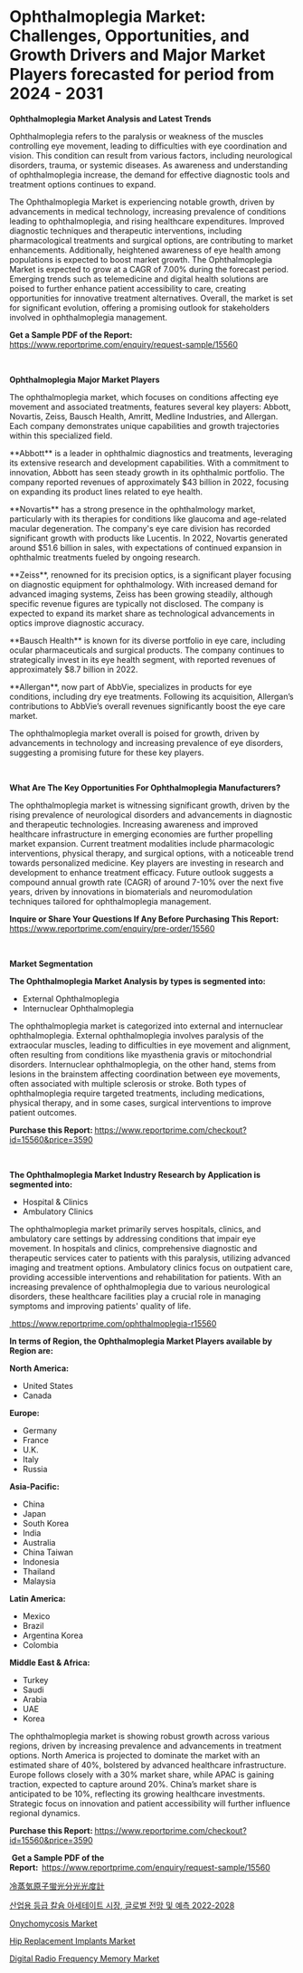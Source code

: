 <p><h1>Ophthalmoplegia Market: Challenges, Opportunities, and Growth Drivers and Major Market Players forecasted for period from 2024 - 2031</h1></p><p><strong>Ophthalmoplegia Market Analysis and Latest Trends</strong></p>
<p><p>Ophthalmoplegia refers to the paralysis or weakness of the muscles controlling eye movement, leading to difficulties with eye coordination and vision. This condition can result from various factors, including neurological disorders, trauma, or systemic diseases. As awareness and understanding of ophthalmoplegia increase, the demand for effective diagnostic tools and treatment options continues to expand.</p><p>The Ophthalmoplegia Market is experiencing notable growth, driven by advancements in medical technology, increasing prevalence of conditions leading to ophthalmoplegia, and rising healthcare expenditures. Improved diagnostic techniques and therapeutic interventions, including pharmacological treatments and surgical options, are contributing to market enhancements. Additionally, heightened awareness of eye health among populations is expected to boost market growth. The Ophthalmoplegia Market is expected to grow at a CAGR of 7.00% during the forecast period. Emerging trends such as telemedicine and digital health solutions are poised to further enhance patient accessibility to care, creating opportunities for innovative treatment alternatives. Overall, the market is set for significant evolution, offering a promising outlook for stakeholders involved in ophthalmoplegia management.</p></p>
<p><strong>Get a Sample PDF of the Report:&nbsp;</strong> <a href="https://www.reportprime.com/enquiry/request-sample/15560">https://www.reportprime.com/enquiry/request-sample/15560</a></p>
<p>&nbsp;</p>
<p><strong>Ophthalmoplegia Major Market Players</strong></p>
<p><p>The ophthalmoplegia market, which focuses on conditions affecting eye movement and associated treatments, features several key players: Abbott, Novartis, Zeiss, Bausch Health, Amritt, Medline Industries, and Allergan. Each company demonstrates unique capabilities and growth trajectories within this specialized field.</p><p>**Abbott** is a leader in ophthalmic diagnostics and treatments, leveraging its extensive research and development capabilities. With a commitment to innovation, Abbott has seen steady growth in its ophthalmic portfolio. The company reported revenues of approximately $43 billion in 2022, focusing on expanding its product lines related to eye health.</p><p>**Novartis** has a strong presence in the ophthalmology market, particularly with its therapies for conditions like glaucoma and age-related macular degeneration. The company's eye care division has recorded significant growth with products like Lucentis. In 2022, Novartis generated around $51.6 billion in sales, with expectations of continued expansion in ophthalmic treatments fueled by ongoing research.</p><p>**Zeiss**, renowned for its precision optics, is a significant player focusing on diagnostic equipment for ophthalmology. With increased demand for advanced imaging systems, Zeiss has been growing steadily, although specific revenue figures are typically not disclosed. The company is expected to expand its market share as technological advancements in optics improve diagnostic accuracy.</p><p>**Bausch Health** is known for its diverse portfolio in eye care, including ocular pharmaceuticals and surgical products. The company continues to strategically invest in its eye health segment, with reported revenues of approximately $8.7 billion in 2022.</p><p>**Allergan**, now part of AbbVie, specializes in products for eye conditions, including dry eye treatments. Following its acquisition, Allergan’s contributions to AbbVie’s overall revenues significantly boost the eye care market.</p><p>The ophthalmoplegia market overall is poised for growth, driven by advancements in technology and increasing prevalence of eye disorders, suggesting a promising future for these key players.</p></p>
<p>&nbsp;</p>
<p><strong>What Are The Key Opportunities For Ophthalmoplegia Manufacturers?</strong></p>
<p><p>The ophthalmoplegia market is witnessing significant growth, driven by the rising prevalence of neurological disorders and advancements in diagnostic and therapeutic technologies. Increasing awareness and improved healthcare infrastructure in emerging economies are further propelling market expansion. Current treatment modalities include pharmacologic interventions, physical therapy, and surgical options, with a noticeable trend towards personalized medicine. Key players are investing in research and development to enhance treatment efficacy. Future outlook suggests a compound annual growth rate (CAGR) of around 7-10% over the next five years, driven by innovations in biomaterials and neuromodulation techniques tailored for ophthalmoplegia management.</p></p>
<p><strong>Inquire or Share Your Questions If Any Before Purchasing This Report:</strong> <a href="https://www.reportprime.com/enquiry/pre-order/15560">https://www.reportprime.com/enquiry/pre-order/15560</a></p>
<p>&nbsp;</p>
<p><strong>Market Segmentation</strong></p>
<p><strong>The Ophthalmoplegia Market Analysis by types is segmented into:</strong></p>
<p><ul><li>External Ophthalmoplegia</li><li>Internuclear Ophthalmoplegia</li></ul></p>
<p><p>The ophthalmoplegia market is categorized into external and internuclear ophthalmoplegia. External ophthalmoplegia involves paralysis of the extraocular muscles, leading to difficulties in eye movement and alignment, often resulting from conditions like myasthenia gravis or mitochondrial disorders. Internuclear ophthalmoplegia, on the other hand, stems from lesions in the brainstem affecting coordination between eye movements, often associated with multiple sclerosis or stroke. Both types of ophthalmoplegia require targeted treatments, including medications, physical therapy, and in some cases, surgical interventions to improve patient outcomes.</p></p>
<p><strong>Purchase this Report:&nbsp;</strong><a href="https://www.reportprime.com/checkout?id=15560&price=3590">https://www.reportprime.com/checkout?id=15560&price=3590</a></p>
<p>&nbsp;</p>
<p><strong>The Ophthalmoplegia Market Industry Research by Application is segmented into:</strong></p>
<p><ul><li>Hospital & Clinics</li><li>Ambulatory Clinics</li></ul></p>
<p><p>The ophthalmoplegia market primarily serves hospitals, clinics, and ambulatory care settings by addressing conditions that impair eye movement. In hospitals and clinics, comprehensive diagnostic and therapeutic services cater to patients with this paralysis, utilizing advanced imaging and treatment options. Ambulatory clinics focus on outpatient care, providing accessible interventions and rehabilitation for patients. With an increasing prevalence of ophthalmoplegia due to various neurological disorders, these healthcare facilities play a crucial role in managing symptoms and improving patients' quality of life.</p></p>
<p><a href="https://www.reportprime.com/ophthalmoplegia-r15560">&nbsp;https://www.reportprime.com/ophthalmoplegia-r15560</a></p>
<p><strong>In terms of Region, the Ophthalmoplegia Market Players available by Region are:</strong></p>
<p>
    <p> <strong> North America: </strong>
        <ul>
            <li>United States</li>
            <li>Canada</li>
        </ul>
        </p> 
    <p> <strong> Europe: </strong>
        <ul>
            <li>Germany</li>
            <li>France</li>
            <li>U.K.</li>
            <li>Italy</li>
            <li>Russia</li>
        </ul>
        </p> 
    <p> <strong> Asia-Pacific: </strong>
        <ul>
            <li>China</li>
            <li>Japan</li>
            <li>South Korea</li>
            <li>India</li>
            <li>Australia</li>
            <li>China Taiwan</li>
            <li>Indonesia</li>
            <li>Thailand</li>
            <li>Malaysia</li>
        </ul>
        </p> 
    <p> <strong> Latin America: </strong>
        <ul>
            <li>Mexico</li>
            <li>Brazil</li>
            <li>Argentina Korea</li>
            <li>Colombia</li>
        </ul>
        </p> 
    <p> <strong> Middle East & Africa: </strong>
        <ul>
            <li>Turkey</li>
            <li>Saudi</li>
            <li>Arabia</li>
            <li>UAE</li>
            <li>Korea</li>
        </ul>
    </p>
    </p>
<p><p>The ophthalmoplegia market is showing robust growth across various regions, driven by increasing prevalence and advancements in treatment options. North America is projected to dominate the market with an estimated share of 40%, bolstered by advanced healthcare infrastructure. Europe follows closely with a 30% market share, while APAC is gaining traction, expected to capture around 20%. China’s market share is anticipated to be 10%, reflecting its growing healthcare investments. Strategic focus on innovation and patient accessibility will further influence regional dynamics.</p></p>
<p><strong>Purchase this Report: </strong><a href="https://www.reportprime.com/checkout?id=15560&price=3590">https://www.reportprime.com/checkout?id=15560&price=3590</a></p>
<p>&nbsp;<strong>Get a Sample PDF of the Report:&nbsp;&nbsp;</strong><a href="https://www.reportprime.com/enquiry/request-sample/15560">https://www.reportprime.com/enquiry/request-sample/15560</a></p>
<p><strong></strong></p>
<p><p><a href="https://medium.com/@harperhe4e26/%E3%82%B0%E3%83%AD%E3%83%BC%E3%83%90%E3%83%AB%E3%82%B3%E3%83%BC%E3%83%AB%E3%83%89%E3%83%90%E3%83%9D%E3%83%BC%E3%82%A2%E3%83%88%E3%83%9F%E3%83%83%E3%82%AF%E3%83%95%E3%83%AB%E3%82%AA%E3%83%AC%E3%83%83%E3%82%BB%E3%83%B3%E3%82%B9%E3%82%B9%E3%83%9A%E3%82%AF%E3%83%88%E3%83%AD%E3%83%95%E3%82%A9%E3%83%88%E3%83%A1%E3%83%BC%E3%82%BF%E3%83%BC%E5%B8%82%E5%A0%B4%E3%81%AE%E5%8B%95%E5%90%91%E3%81%A8%E9%9D%A9%E6%96%B0-%E5%89%8D%E5%90%91%E3%81%8D%E3%81%AA%E5%88%86%E6%9E%90-2024%E5%B9%B4-2031%E5%B9%B4-fd5a5b12cbe2">冷蒸気原子蛍光分光光度計</a></p><p><a href="https://medium.com/@percyhagernes9778/industrial-grade-calcium-acetate-market-global-outlook-and-forecast-2022-2028-market-%EC%9D%98-%EA%B8%80%EB%A1%9C%EB%B2%8C-%EC%8B%9C%EC%9E%A5-e25beb8a2c1a">산업용 등급 칼슘 아세테이트 시장, 글로벌 전망 및 예측 2022-2028</a></p><p><a href="https://github.com/ashepherd82/Market-Research-Report-List-6/blob/main/onychomycosis-market.md">Onychomycosis Market</a></p><p><a href="https://www.linkedin.com/pulse/global-hip-replacement-implants-industry-types-applications-pgr9e?trackingId=6bS1R2WiSbaWm8dSbuO%2FgQ%3D%3D">Hip Replacement Implants Market</a></p><p><a href="https://medium.com/@nyahmertz1928/the-digital-radio-frequency-memory-market-has-grown-significantly-as-a-result-of-several-f75d9066b4f6">Digital Radio Frequency Memory Market</a></p></p>